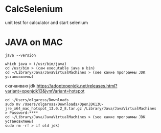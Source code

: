 # CalcSelenium
unit test for calculator and start selenium
# JAVA on MAC
```
java --version
```
```
which java > (/usr/bin/java)
cd /usr/bin > (сам executable java в bin)
cd ~/Library/Java/JavaVirtualMachines > (see какие программы JDK установилены)
```
скачаиваю jdk https://adoptopenjdk.net/releases.html?variant=openjdk13&jvmVariant=hotspot
```
cd ~/Users/olgaross/Downloads
sudo mv /Users/olgaross/Downloads/OpenJDK13U-jre_x64_mac_hotspot_13.0.2_8.tar.gz /Library/Java/JavaVirtualMachines
> Password:****
cd ~/Library/Java/JavaVirtualMachines > (see какие программы JDK установилены)
sudo rm -rf > if old jdk)
```
